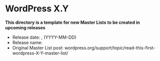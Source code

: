 # WordPress X.Y

**This directory is a template for new Master Lists to be created in upcoming releases**

- Release date: <Month> <Date>, <Year> (YYYY-MM-DD)
- Release name: <Jazzer Name>
- Original Master List post: wordpress.org/support/topic/read-this-first-wordpress-X-Y-master-list/

